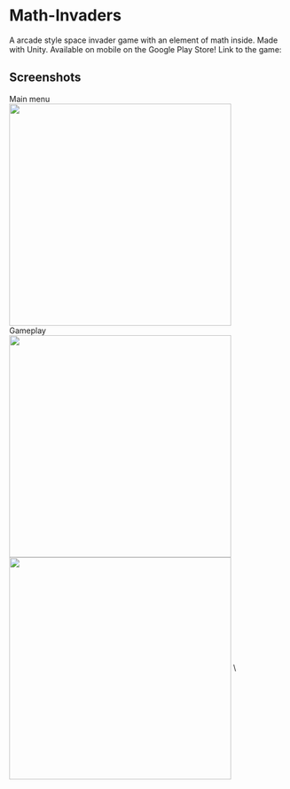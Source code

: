 # Math-Invaders
A arcade style space invader game with an element of math inside. Made with Unity.
Available on mobile on the Google Play Store!
Link to the game: 

## Screenshots
Main menu \
<img src="https://user-images.githubusercontent.com/82577844/192135326-146e9e2c-0248-4d34-a03c-559f2b83f829.PNG" height = 400> \
Gameplay \
<img src="https://user-images.githubusercontent.com/82577844/192135418-4dbae75c-79bd-4663-af0a-409e7b14af1a.png" height = 400>
<img src="https://user-images.githubusercontent.com/82577844/192135647-81fe35f7-6444-4d09-8721-8aa73e8bd0e5.png" height = 400 align="center"> \
